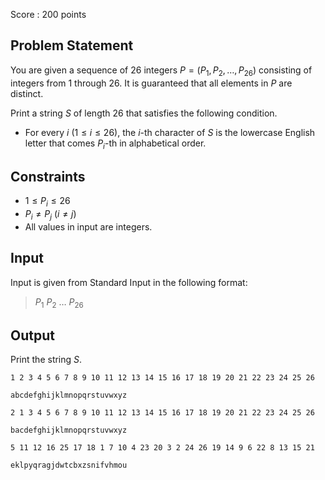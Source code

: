 Score : $200$ points

## Problem Statement

You are given a sequence of $26$ integers $P=(P_1,P_2, \ldots ,P_{26})$ consisting of integers from $1$ through $26$. It is guaranteed that all elements in $P$ are distinct.

Print a string $S$ of length $26$ that satisfies the following condition.

- For every $i$ $(1 \leq i \leq 26)$, the $i$-th character of $S$ is the lowercase English letter that comes $P_i$-th in alphabetical order.

## Constraints

- $1 \leq P_i \leq 26$
- $P_i \neq P_j$ $(i \neq j)$
- All values in input are integers.

## Input

Input is given from Standard Input in the following format:

> $P_1$ $P_2$ $\ldots$ $P_{26}$

## Output

Print the string $S$.

```input1
1 2 3 4 5 6 7 8 9 10 11 12 13 14 15 16 17 18 19 20 21 22 23 24 25 26
```

```output1
abcdefghijklmnopqrstuvwxyz
```

```input2
2 1 3 4 5 6 7 8 9 10 11 12 13 14 15 16 17 18 19 20 21 22 23 24 25 26
```

```output2
bacdefghijklmnopqrstuvwxyz
```

```input3
5 11 12 16 25 17 18 1 7 10 4 23 20 3 2 24 26 19 14 9 6 22 8 13 15 21
```

```output3
eklpyqragjdwtcbxzsnifvhmou
```